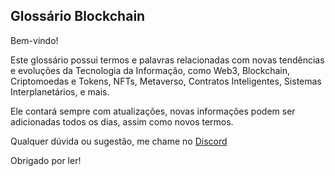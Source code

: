 ## Glossário Blockchain

Bem-vindo! 

Este glossário possui termos e palavras relacionadas com novas tendências e evoluções da Tecnologia da Informação, como Web3, Blockchain, Criptomoedas e Tokens, NFTs, Metaverso, Contratos Inteligentes, Sistemas Interplanetários, e mais.

Ele contará sempre com atualizações, novas informações podem ser adicionadas todos os dias, assim como novos termos. 

Qualquer dúvida ou sugestão, me chame no [Discord](https://discordapp.com/users/935759887835734076)

Obrigado por ler!